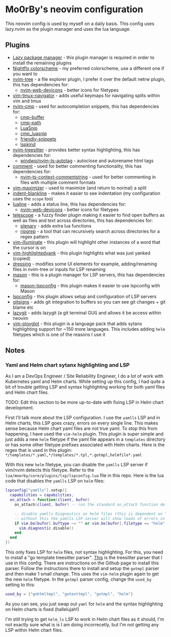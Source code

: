 # Mo0rBy's neovim configuration

This neovim config is used by myself on a daily basis. This config uses lazy.nvim as the plugin manager and uses the lua language.

## Plugins

- [Lazy package manager](https://github.com/folke/lazy.nvim) - this plugin manager is required in order to install the remaining plugins
- [Nightfly colorscheme](https://github.com/bluz71/vim-nightfly-colors) - my preferred colorscheme, use a different one if you want to
- [nvim-tree](https://github.com/nvim-tree/nvim-tree.lua) - a file explorer plugin, I prefer it over the default netrw plugin, this has dependencies for:
    - [nvim-web-devicons](https://github.com/nvim-tree/nvim-web-devicons) - better icons for filetypes
- [vim-tmux-navigator](https://github.com/christoomey/vim-tmux-navigator) - adds useful keymaps for navigating splits within vim and tmux
- [nvim-cmp](https://github.com/hrsh7th/nvim-cmp) - used for autocompletion snippets, this has dependencies for:
    - [cmp-buffer](https://github.com/hrsh7th/cmp-buffer)
    - [cmp-path](https://github.com/hrsh7th/cmp-path)
    - [LuaSnip](https://github.com/hrsh7th/cmp-path)
    - [cmp_luasnip](https://github.com/saadparwaiz1/cmp_luasnip)
    - [friendly-snippets](https://github.com/rafamadriz/friendly-snippets)
    - [lspkind](https://github.com/onsails/lspkind.nvim)
- [nvim-treesitter](https://github.com/nvim-treesitter/nvim-treesitter) - provides better syntax highlighting, this has dependencies for:
    - [windwp/nvim-ts-autotag](https://github.com/windwp/nvim-ts-autotag) - autoclose and autorename html tags
- [comment](https://github.com/numToStr/Comment.nvim) - used for better commenting functionality, this has dependencies for:
    - [nvim-ts-context-commentstring](https://github.com/JoosepAlviste/nvim-ts-context-commentstring) - used for better commenting in files with multiple comment formats
- [vim-maximizer](https://github.com/szw/vim-maximizer) - used to maximize (and return to normal) a split
- [indent-blankline](https://github.com/lukas-reineke/indent-blankline.nvim) - makes it easier to see indentation (my configuration uses the `scope` too)
- [lualine](https://github.com/nvim-lualine/lualine.nvim) - adds a status line, this has dependencies for:
    - [nvim-web-devicons](https://github.com/nvim-tree/nvim-web-devicons) - better icons for filetypes
- [telescope](https://github.com/nvim-telescope/telescope.nvim) - a fuzzy finder plugin making it easier to find open buffers as well as files and text across directories, this has dependencies for:
    - [plenary](https://github.com/nvim-lua/plenary.nvim) - adds extra lua functions
    - [ripgrep](https://github.com/BurntSushi/ripgrep) - a tool that can recursively search across directories for a regex pattern
- [vim-illuminate](https://github.com/RRethy/vim-illuminate) - this plugin will highlight other instances of a word that the cursor is on
- [vim-highlightedyank](https://github.com/machakann/vim-highlightedyank) - this plugin highlights what was just yanked (copied)
- [dressing](https://github.com/stevearc/dressing.nvim) - modifies some UI elements for example, adding/renaming files in nvim-tree or inputs for LSP renaming
- [mason](https://github.com/williamboman/mason.nvim) - this is a plugin manager for LSP servers, this has dependencies for:
    - [mason-lspconfig](https://github.com/williamboman/mason-lspconfig.nvim) - this plugin makes it easier to use lspconfig with Mason 
- [lspconfig](https://github.com/neovim/nvim-lspconfig) - this plugin allows setup and configuration of LSP servers
- [gitsigns](https://github.com/lewis6991/gitsigns.nvim) - adds git integration to buffers so you can see git changes + git blame etc
- [lazygit](https://github.com/kdheepak/lazygit.nvim) - adds lazygit (a git terminal GUI) and allows it be access within neovim
- [vim-ployglot](https://github.com/sheerun/vim-polyglot) - this plugin is a language pack that adds sytanx highlighting support for ~150 more languages. This includes adding `helm` filetypes which is one of the reasons I use it

## Notes

### Yaml and Helm chart sytanx highlighting and LSP

As I am a DevOps Engineer / Site Reliability Engineer, I do a lot of work with Kubernetes yaml and Helm charts.
While setting up this config, I had quite a bit of trouble getting LSP and syntax highlighting working for both yaml files and Helm chart files.

TODO: Edit this section to be more up-to-date with fixing LSP in Helm chart development.

First I'll talk more about the LSP configuration.
I use the `yamlls` LSP and in Helm charts, this LSP goes crazy, errors on every single line.
This makes sense because Helm chart yaml files are not true yaml.
To stop this from happening, I have used the `vim-helm` plugin.
This plugin is super simple and just adds a new `helm` filetype if the yaml file appears in a `templates` directory or has some other filetype prefixes associated with Helm charts.
Here is the regex that is used in this plugin: `*/templates/*.yaml,*/templates/*.tpl,*.gotmpl,helmfile*.yaml`

With this new `helm` filetype, you can disable the `yamlls` LSP server if vim/nvim detects this filetype.
Refer to the `lua/moorby/core/plugins/lsp/lspconfig.lua` file in this repo.
Here is the lua code that disables the `yamlls` LSP on `helm` files:

```lua
lspconfig["yamlls"].setup({
  capabilities = capabilities,
  on_attach = function(client, bufnr)
    on_attach(client, bufnr) -- run the standard on_attach function defined above

    -- disable yamlls Diagnostics on helm files (this is dependent on "towolf/vim-helm")
    -- without this the yamlls LSP server will show loads of errors in helm chart repositories
    if vim.bo[bufnr].buftype ~= "" or vim.bo[bufnr].filetype == "helm" then
      vim.diagnostic.disable()
    end
  end
})
```

This only fixes LSP for `helm` files, not syntax highlighting.
For this, you need to install a "go template treesitter parser".
[This](https://github.com/ngalaiko/tree-sitter-go-template) is the treesitter parser that I use in this config.
There are instructions on the Github page to install this parser.
Follow the instructions there to install and setup the `gotmpl` parser and then make 1 small change.
This uses the `vim-helm` plugin again to get the new `helm` filetype.
In the `gotmpl` parser config, change the `used_by` setting to this:

```lua
used_by = {"gohtmltmpl", "gotexttmpl", "gotmpl", "helm"}
```

As you can see, you just swap out `yaml` for `helm` and the syntax highlighting on Helm charts is fixed (hallelujah!)

I'm still trying to get `helm_ls` LSP to work in Helm chart files as it should, I'm not exactly sure what is is I am doing incorrecetly, but I'm not getting any LSP within Helm chart files.
